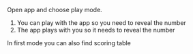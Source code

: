 Open app and choose play mode. 
1. You can play with the app so you need to reveal the number
2. The app plays with you so it needs to reveal the number

In first mode you can also find scoring table
